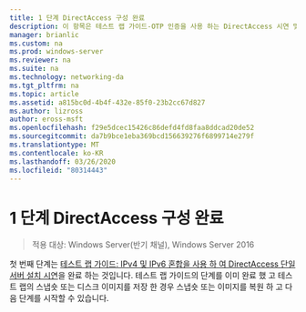 ```yaml
---
title: 1 단계 DirectAccess 구성 완료
description: 이 항목은 테스트 랩 가이드-OTP 인증을 사용 하는 DirectAccess 시연 및 Windows Server 2016에 대 한 RSA SecurID의 일부입니다.
manager: brianlic
ms.custom: na
ms.prod: windows-server
ms.reviewer: na
ms.suite: na
ms.technology: networking-da
ms.tgt_pltfrm: na
ms.topic: article
ms.assetid: a815bc0d-4b4f-432e-85f0-23b2cc67d827
ms.author: lizross
author: eross-msft
ms.openlocfilehash: f29e5dcec15426c86defd4fd8faa8ddcad20de52
ms.sourcegitcommit: da7b9bce1eba369bcd156639276f6899714e279f
ms.translationtype: MT
ms.contentlocale: ko-KR
ms.lasthandoff: 03/26/2020
ms.locfileid: "80314443"
---
```

# <a name="step-1-complete-the-directaccess-configuration"></a>1 단계 DirectAccess 구성 완료

>적용 대상: Windows Server(반기 채널), Windows Server 2016

첫 번째 단계는 [테스트 랩 가이드: IPv4 및 IPv6 혼합을 사용 하 여 DirectAccess 단일 서버 설치 시연](https://go.microsoft.com/fwlink/p/?LinkId=237004)을 완료 하는 것입니다. 테스트 랩 가이드의 단계를 이미 완료 했 고 테스트 랩의 스냅숏 또는 디스크 이미지를 저장 한 경우 스냅숏 또는 이미지를 복원 하 고 다음 단계를 시작할 수 있습니다.  
  


